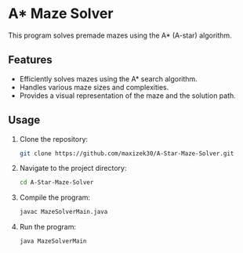 # A\* Maze Solver

This program solves premade mazes using the A\* (A-star) algorithm.

## Features

- Efficiently solves mazes using the A\* search algorithm.
- Handles various maze sizes and complexities.
- Provides a visual representation of the maze and the solution path.

## Usage

1. Clone the repository:
   ```sh
   git clone https://github.com/maxizek30/A-Star-Maze-Solver.git
   ```
2. Navigate to the project directory:
   ```sh
   cd A-Star-Maze-Solver
   ```
3. Compile the program:
   ```sh
   javac MazeSolverMain.java
   ```
4. Run the program:
   ```sh
   java MazeSolverMain
   ```
